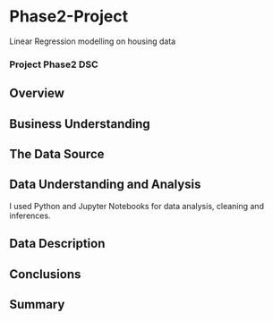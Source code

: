# Phase2-Project
Linear Regression modelling on housing data
### Project Phase2 DSC

## Overview

## Business Understanding

## The Data Source

## Data Understanding and Analysis

I used Python and Jupyter Notebooks for data analysis, cleaning and inferences.


## Data Description


## Conclusions

## Summary
